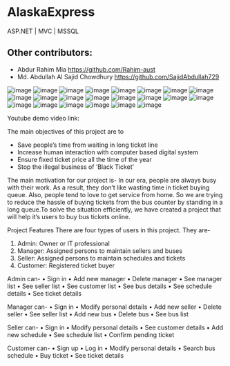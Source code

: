 # AlaskaExpress
ASP.NET | MVC | MSSQL
## Other contributors:
- Abdur Rahim Mia https://github.com/Rahim-aust
- Md. Abdullah Al Sajid Chowdhury https://github.com/SajidAbdullah729

![image](https://user-images.githubusercontent.com/66373332/236641988-419c0327-cd9f-4e56-9cf3-884d7b00b066.png)
![image](https://user-images.githubusercontent.com/66373332/236642122-c3a62317-0bcd-4516-8d28-bc5af8de3860.png)
![image](https://user-images.githubusercontent.com/66373332/236642136-93b6ffda-842b-4d64-a8c0-a212498a4f46.png)
![image](https://user-images.githubusercontent.com/66373332/236642154-8c83f83c-5510-4bf8-bb18-4dd4027bd470.png)
![image](https://user-images.githubusercontent.com/66373332/236642163-745d1a0c-3970-4370-8880-dd00978f4bf0.png)
![image](https://user-images.githubusercontent.com/66373332/236642173-8bcfd460-adc7-42d3-839c-ff0166a39037.png)
![image](https://user-images.githubusercontent.com/66373332/236642177-6671fdeb-ea46-4e73-90c6-7acd6c097343.png)
![image](https://user-images.githubusercontent.com/66373332/236641949-4cc9376b-ea5c-4e5b-811b-32212aff821c.png)
![image](https://user-images.githubusercontent.com/66373332/236641996-52ea7418-f06d-4309-aa56-b72bf9faddd0.png)
![image](https://user-images.githubusercontent.com/66373332/236642006-4e71f8fb-57e2-456a-bab2-9bfd55d874c4.png)
![image](https://user-images.githubusercontent.com/66373332/236642030-328ae76a-a2f4-4116-b6e8-5f8d81802d50.png)
![image](https://user-images.githubusercontent.com/66373332/236642040-bc6984fd-149d-4288-8b88-36461f2cd1c9.png)
![image](https://user-images.githubusercontent.com/66373332/236642043-b91b2c1f-81dc-4d3d-9461-1999c05ffce8.png)
![image](https://user-images.githubusercontent.com/66373332/236642049-1e2133e6-7307-4155-b2c2-218ed4ccb1cf.png)
![image](https://user-images.githubusercontent.com/66373332/236642064-fd2a89ae-4213-4381-ab9f-8d1dc05b5fa1.png)
![image](https://user-images.githubusercontent.com/66373332/236642069-72367511-2c05-407a-ba74-b8a2fe2ebe88.png)
![image](https://user-images.githubusercontent.com/66373332/236642076-b7aedfd2-228d-4a05-b9c2-71ac531adc3a.png)
![image](https://user-images.githubusercontent.com/66373332/236642082-42ab8de9-ba17-41d6-8fcc-a638b0153ca6.png)
![image](https://user-images.githubusercontent.com/66373332/236642090-a2295710-d920-496b-b6d7-5aa8ca94530f.png)
![image](https://user-images.githubusercontent.com/66373332/236642097-86455dbe-2e37-40a2-a807-7acbf6c34dd5.png)
![image](https://user-images.githubusercontent.com/66373332/236642109-d5389f65-1803-4221-a084-4959240853a3.png)
![image](https://user-images.githubusercontent.com/66373332/236642112-61d24d46-f336-49df-a7c2-6d77e1605c0c.png)

Youtube demo video link:

The main objectives of this project are to
- Save people’s time from waiting in long ticket line
- Increase human interaction with computer based digital system
- Ensure fixed ticket price all the time of the year
- Stop the illegal business of ’Black Ticket’

The main motivation for our project is-
In our era, people are always busy with their work. As a result, they don’t like wasting time in ticket buying
queue. Also, people tend to love to get service from home. So we are trying to reduce the hassle of buying
tickets from the bus counter by standing in a long queue.To solve the situation efficiently, we have created a
project that will help it’s users to buy bus tickets online.

Project Features
There are four types of users in this project. They are-
1. Admin: Owner or IT professional
2. Manager: Assigned persons to maintain sellers and buses
3. Seller: Assigned persons to maintain schedules and tickets
4. Customer: Registered ticket buyer

Admin can-
• Sign in
• Add new manager
• Delete manager
• See manager list
• See seller list
• See customer list
• See bus details
• See schedule details
• See ticket details

Manager can-
• Sign in
• Modify personal details
• Add new seller
• Delete seller
• See seller list
• Add new bus
• Delete bus
• See bus list

Seller can-
• Sign in
• Modify personal details
• See customer details
• Add new schedule
• See schedule list
• Confirm pending ticket

Customer can-
• Sign up
• Log in
• Modify personal details
• Search bus schedule
• Buy ticket
• See ticket details
